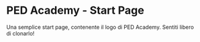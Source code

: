# PED Academy - Start Page

Una semplice start page, contenente il logo di PED Academy. Sentiti libero di clonarlo!